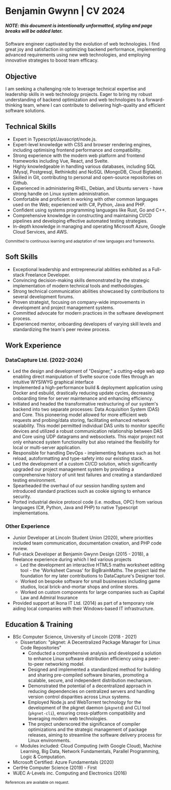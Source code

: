# Benjamin Gwynn | CV 2024
##### NOTE: this document is intentionally unformatted, styling and page breaks will be added later.

Software engineer captivated by the evolution of web technologies. I find great joy and satisfaction in optimizing backend performance, implementing advanced requirements using new web technologies, and employing innovative strategies to boost team efficacy.

## Objective

I am seeking a challenging role to leverage technical expertise and leadership skills in web technology projects. Eager to bring my robust understanding of backend optimization and web technologies to a forward-thinking team, where I can contribute to delivering high-quality and efficient software solutions.

## Technical Skills

- Expert in Typescript/Javascript/node.js.
- Expert-level knowledge with CSS and browser rendering engines, including optimising frontend performance and compatibility.
- Strong experience with the modern web platform and frontend frameworks including Vue, React, and Svelte.
- Highly knowledgeable in handling various databases, including SQL (Mysql, Postgresql, Rethinkdb) and NoSQL (MongoDB, Cloud Bigtable).
- Skilled in Git, contributing to personal and open-source repositories on Github.
- Experienced in administering RHEL, Debian, and Ubuntu servers - have strong handle on Linux system administration.
- Comfortable and proficient in working with other common languages used on the Web; experienced with C#, Python, Java and PHP.
- Confident using systems programming languages like Rust, Go and C++.
- Comprehensive knowledge in constructing and maintaining CI/CD pipelines and developing effective automated testing strategies.
- In-depth knowledge in managing and operating Microsoft Azure, Google Cloud Services, and AWS.

<small>Committed to continuous learning and adaptation of new languages and frameworks.</small>

## Soft Skills

- Exceptional leadership and entrepreneurial abilities exhibited as a Full-stack Freelance Developer.
- Convincing decision-making skills demonstrated by the strategic implementation of modern technical tools and methodologies.
- Strong technical communication abilities showcased by contributions to several development forums.
- Proven strategist, focusing on company-wide improvements in development and project management systems.
- Committed advocate for modern practices in the software development process.
- Experienced mentor, onboarding developers of varying skill levels and standardizing the team's peer review process.

## Work Experience

### DataCapture Ltd. (2022-2024)

- Led the design and development of "Designer," a cutting-edge web app enabling direct manipulation of Svelte source code files through an intuitive WYSIWYG graphical interface
- Implemented a high-performance build & deployment application using Docker and esbuild, drastically reducing update cycles, decreasing onboarding time for server maintenance and enhancing efficiency.
- Initiated and headed the transformative restructuring of our system's backend into two separate processes: Data Acquisition System (DAS) and Core. This pioneering model allowed for more efficient web requests and probing/data storing, facilitating enhanced network scalability. This model permitted individual DAS units to monitor specific devices and utilized a robust communication relationship between DAS and Core using UDP datagrams and websockets. This major project not only enhanced system functionality but also retained the flexibility for local or multi-server application.
- Responsible for handling DevOps - implementing features such as hot reload, autoformatting and type-safety into our existing stack.
- Led the development of a custom CI/CD solution, which significantly upgraded our project management system by providing a comprehensive history of unit test failures and creating a standardized testing environment.
- Spearheaded the overhaul of our session handling system and introduced standard practices such as cookie signing to enhance security.
- Ported industrial device protocol code (i.e. modbus, OPC) from various languages (C#, Python, Java and PHP) to native Typescript implementations.

### Other Experience

- Junior Developer at Lincoln Student Union (2020), where priorities included team communication, documentation creation, and PHP code review.
- Full-stack Developer at Benjamin Gwynn Design (2015 - 2018), a freelance experience during which I led various projects
  - Led the development an interactive HTML5 maths worksheet editing tool - the 'Worksheet Canvas' for BigBrainMaths. The project laid the foundation for my later contributions to DataCapture's Designer tool.
  - Worked on bespoke software for small businesses including game studios, local brick-and-mortar shops and online stores.
  - Worked on custom components for large companies such as Capital Law and Admiral Insurance
- Provided support at Ikona IT Ltd. (2014) as part of a temporary role aiding local companies with their Windows-based IT infrastructure.

## Education & Training

- BSc Computer Science, University of Lincoln (2018 - 2021)
  - Dissertation: "pkgnet: A Decentralized Package Manager for Linux Code Repositories"
    - Conducted a comprehensive analysis and developed a solution to enhance Linux software distribution efficiency using a peer-to-peer networking model.
    - Designed and implemented a standardized method for building and sharing pre-compiled software binaries, promoting a scalable, secure, and independent distribution mechanism.
    - Demonstrated the potential of a decentralized approach in reducing dependencies on centralized servers and handling version control disparities across Linux systems.
    - Employed Node.js and WebTorrent technology for the development of the pkgnet daemon (`pkgnetd`) and CLI tool (`pkgnet-cli`), ensuring cross-platform compatibility and leveraging modern web technologies.
    - The project underscored the significance of compiler optimizations and the strategic management of package releases, aiming to streamline the software delivery process for Linux environments.
  - Modules included: Cloud Computing (with Google Cloud), Machine Learning, Big Data, Network Fundamentals, Parallel Programming, Logic & Computation.
- Microsoft Certified: Azure Fundamentals (2020)
- CertHe Computer Science (2019) - First
- WJEC A-Levels inc. Computing and Electronics (2016)

<small>References are available on request.</small>
